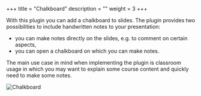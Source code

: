 +++
title = "Chalkboard"
description = ""
weight = 3
+++

With this plugin you can add a chalkboard to slides. The plugin provides two possibilities to include handwritten notes to your presentation:

- you can make notes directly on the slides, e.g. to comment on certain aspects,
- you can open a chalkboard on which you can make notes.

The main use case in mind when implementing the plugin is classroom usage in which you may want to explain some course content and quickly need to make some notes.

![Chalkboard](https://mszturc.github.io/obsidian-advanced-slides/images/chalkboard.gif)
